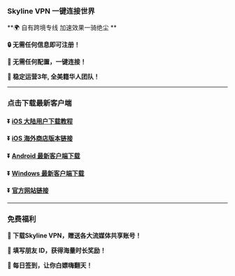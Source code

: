 ### Skyline VPN 一键连接世界
**:earth_africa: 自有跨境专线 加速效果一骑绝尘 **

**:lock: 无需任何信息即可注册！**

**:rocket: 无需任何配置，一键连接！**

**:man: 稳定运营3年, 全美籍华人团队！**

---
### 点击下载最新客户端
#### :arrow_double_down: [iOS 大陆用户下载教程](https://www.skylinevpn.net/apple_help)
#### :arrow_double_down: [iOS 海外商店版本链接](https://apps.apple.com/us/app/skyline-vpn-%E4%B8%80%E9%94%AE%E8%BF%9E%E6%8E%A5%E4%B8%96%E7%95%8C/id6504067077)
#### :arrow_double_down: [Android 最新客户端下载](https://skyline-client.s3.ap-northeast-1.amazonaws.com/android/skyline-latest.apk)
#### :arrow_double_down: [Windows 最新客户端下载](https://skyline-client.s3.ap-northeast-1.amazonaws.com/windows/skyline-latest.zip)
#### :arrow_double_down: [官方网站链接](https://www.skylinevpn.net)
---
### 免费福利
**:gift: 下载Skyline VPN，赠送各大流媒体共享账号！**

**:gift: 填写朋友 ID，获得海量时长奖励！**

**:gift: 每日签到，让你白嫖嗨翻天！**
